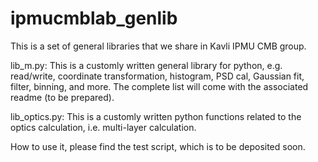 # ipmucmblab_genlib
This is a set of general libraries that we share in Kavli IPMU CMB group.

lib_m.py: This is a customly written general library for python, e.g. read/write, coordinate transformation, histogram, PSD cal, Gaussian fit, filter, binning, and more. The complete list will come with the associated readme (to be prepared).  

lib_optics.py: This is a customly written python functions related to the optics calculation, i.e. multi-layer calculation. 

How to use it, please find the test script, which is to be deposited soon. 
